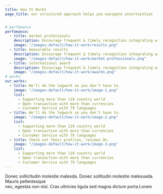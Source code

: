 ```yaml
---
title: How It Works
page_title: our structured approach helps you navigate uncertainties


# perfomance
perfomance:
  - title: market profetionals
    description: Encourage frequent & timely recognition integrating with communication tools
    image: "/images-default/how-it-work/results.png"
  - title: measurable results
    description: Encourage frequent & timely recognition integrating with communication tools
    image: "/images-default/how-it-work/market-professionals.png"
  - title: international award
    description: Encourage frequent & timely recognition integrating with communication tools
    image: "/images-default/how-it-work/awards.png"
# works
our_works:
  - title: We'll do the legwork so you don't have to.
    image: "/images-default/how-it-work/image-1.png"
    list:
      - Supporting more than 119 country world
      - Open transaction with more than currencies
      - Customer Service with 79 languages
  - title: We'll do the legwork so you don't have to.
    image: "/images-default/how-it-work/image-2.png"
    list:
      - Supporting more than 119 country world
      - Open transaction with more than currencies
      - Customer Service with 79 languages
  - title: Check out their profiles, reviews On.
    image: "/images-default/how-it-work/image-3.png"
    list:
      - Supporting more than 119 country world
      - Open transaction with more than currencies
      - Customer Service with 79 languages
---
```

Donec sollicitudin molestie malesda. Donec sollitudin molestie malesuada. Mauris pellentesque <br /> nec, egestas non nisi. Cras ultricies ligula sed magna dictum porta.Lorem
